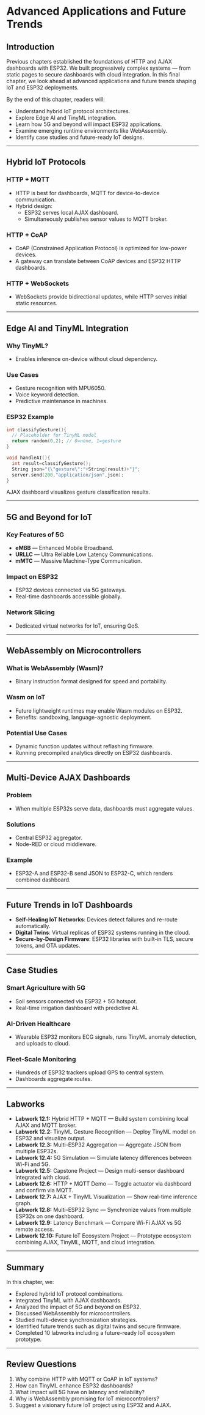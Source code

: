 # Advanced Applications and Future Trends

## Introduction
Previous chapters established the foundations of HTTP and AJAX dashboards with ESP32. We built progressively complex systems — from static pages to secure dashboards with cloud integration. In this final chapter, we look ahead at advanced applications and future trends shaping IoT and ESP32 deployments.

By the end of this chapter, readers will:
- Understand hybrid IoT protocol architectures.
- Explore Edge AI and TinyML integration.
- Learn how 5G and beyond will impact ESP32 applications.
- Examine emerging runtime environments like WebAssembly.
- Identify case studies and future-ready IoT designs.

---

## Hybrid IoT Protocols

### HTTP + MQTT
- HTTP is best for dashboards, MQTT for device-to-device communication.  
- Hybrid design:
  - ESP32 serves local AJAX dashboard.
  - Simultaneously publishes sensor values to MQTT broker.

### HTTP + CoAP
- CoAP (Constrained Application Protocol) is optimized for low-power devices.  
- A gateway can translate between CoAP devices and ESP32 HTTP dashboards.

### HTTP + WebSockets
- WebSockets provide bidirectional updates, while HTTP serves initial static resources.

---

## Edge AI and TinyML Integration

### Why TinyML?
- Enables inference on-device without cloud dependency.

### Use Cases
- Gesture recognition with MPU6050.
- Voice keyword detection.
- Predictive maintenance in machines.

### ESP32 Example
```cpp
int classifyGesture(){
  // Placeholder for TinyML model
  return random(0,2); // 0=none, 1=gesture
}

void handleAI(){
  int result=classifyGesture();
  String json="{\"gesture\":"+String(result)+"}";
  server.send(200,"application/json",json);
}
```
AJAX dashboard visualizes gesture classification results.

---

## 5G and Beyond for IoT

### Key Features of 5G
- **eMBB** — Enhanced Mobile Broadband.
- **URLLC** — Ultra Reliable Low Latency Communications.
- **mMTC** — Massive Machine-Type Communication.

### Impact on ESP32
- ESP32 devices connected via 5G gateways.
- Real-time dashboards accessible globally.

### Network Slicing
- Dedicated virtual networks for IoT, ensuring QoS.

---

## WebAssembly on Microcontrollers

### What is WebAssembly (Wasm)?
- Binary instruction format designed for speed and portability.

### Wasm on IoT
- Future lightweight runtimes may enable Wasm modules on ESP32.
- Benefits: sandboxing, language-agnostic deployment.

### Potential Use Cases
- Dynamic function updates without reflashing firmware.
- Running precompiled analytics directly on ESP32 dashboards.

---

## Multi-Device AJAX Dashboards

### Problem
- When multiple ESP32s serve data, dashboards must aggregate values.

### Solutions
- Central ESP32 aggregator.
- Node-RED or cloud middleware.

### Example
- ESP32-A and ESP32-B send JSON to ESP32-C, which renders combined dashboard.

---

## Future Trends in IoT Dashboards

- **Self-Healing IoT Networks**: Devices detect failures and re-route automatically.  
- **Digital Twins**: Virtual replicas of ESP32 systems running in the cloud.  
- **Secure-by-Design Firmware**: ESP32 libraries with built-in TLS, secure tokens, and OTA updates.  

---

## Case Studies

### Smart Agriculture with 5G
- Soil sensors connected via ESP32 + 5G hotspot.
- Real-time irrigation dashboard with predictive AI.

### AI-Driven Healthcare
- Wearable ESP32 monitors ECG signals, runs TinyML anomaly detection, and uploads to cloud.

### Fleet-Scale Monitoring
- Hundreds of ESP32 trackers upload GPS to central system.
- Dashboards aggregate routes.

---

## Labworks

- **Labwork 12.1:** Hybrid HTTP + MQTT — Build system combining local AJAX and MQTT broker.  
- **Labwork 12.2:** TinyML Gesture Recognition — Deploy TinyML model on ESP32 and visualize output.  
- **Labwork 12.3:** Multi-ESP32 Aggregation — Aggregate JSON from multiple ESP32s.  
- **Labwork 12.4:** 5G Simulation — Simulate latency differences between Wi-Fi and 5G.  
- **Labwork 12.5:** Capstone Project — Design multi-sensor dashboard integrated with cloud.  
- **Labwork 12.6:** HTTP + MQTT Demo — Toggle actuator via dashboard and confirm via MQTT.  
- **Labwork 12.7:** AJAX + TinyML Visualization — Show real-time inference graph.  
- **Labwork 12.8:** Multi-ESP32 Sync — Synchronize values from multiple ESP32s on one dashboard.  
- **Labwork 12.9:** Latency Benchmark — Compare Wi-Fi AJAX vs 5G remote access.  
- **Labwork 12.10:** Future IoT Ecosystem Project — Prototype ecosystem combining AJAX, TinyML, MQTT, and cloud integration.  

---

## Summary

In this chapter, we:
- Explored hybrid IoT protocol combinations.
- Integrated TinyML with AJAX dashboards.
- Analyzed the impact of 5G and beyond on ESP32.
- Discussed WebAssembly for microcontrollers.
- Studied multi-device synchronization strategies.
- Identified future trends such as digital twins and secure firmware.
- Completed 10 labworks including a future-ready IoT ecosystem prototype.

---

## Review Questions

1. Why combine HTTP with MQTT or CoAP in IoT systems?  
2. How can TinyML enhance ESP32 dashboards?  
3. What impact will 5G have on latency and reliability?  
4. Why is WebAssembly promising for IoT microcontrollers?  
5. Suggest a visionary future IoT project using ESP32 and AJAX.  

